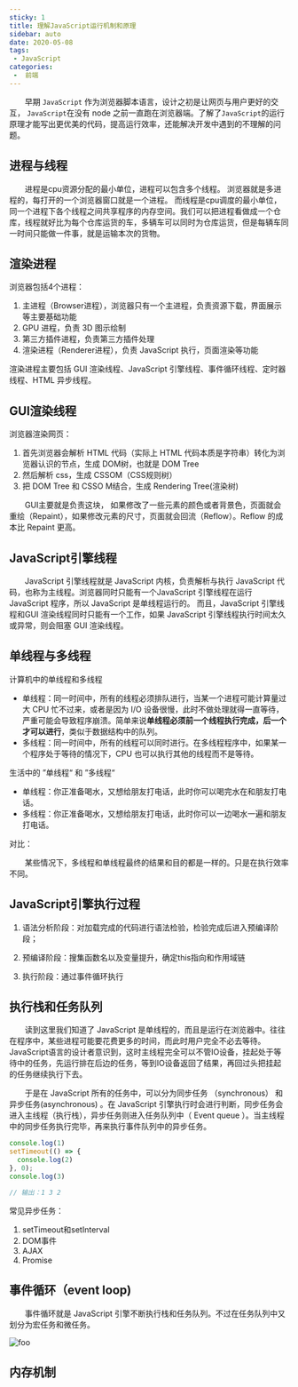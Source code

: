 ```yaml
---
sticky: 1
title: 理解JavaScript运行机制和原理
sidebar: auto
date: 2020-05-08
tags:
 - JavaScript
categories:
 -  前端
---
```


&emsp;&emsp;早期 `JavaScript` 作为浏览器脚本语言，设计之初是让网页与用户更好的交互， `JavaScript`在没有 node 之前一直跑在浏览器端。了解了`JavaScript`的运行原理才能写出更优美的代码，提高运行效率，还能解决开发中遇到的不理解的问题。 

## 进程与线程

&emsp;&emsp;进程是cpu资源分配的最小单位，进程可以包含多个线程。 浏览器就是多进程的，每打开的一个浏览器窗口就是一个进程。 而线程是cpu调度的最小单位，同一个进程下各个线程之间共享程序的内存空间。我们可以把进程看做成一个仓库，线程就好比为每个仓库运货的车，多辆车可以同时为仓库运货，但是每辆车同一时间只能做一件事，就是运输本次的货物。

## 渲染进程

浏览器包括4个进程：

1. 主进程（Browser进程），浏览器只有一个主进程，负责资源下载，界面展示等主要基础功能
2. GPU 进程，负责 3D 图示绘制
3. 第三方插件进程，负责第三方插件处理
4. 渲染进程（Renderer进程），负责 JavaScript 执行，页面渲染等功能

 渲染进程主要包括 GUI 渲染线程、JavaScript 引擎线程、事件循环线程、定时器线程、HTML 异步线程。

## GUI渲染线程

浏览器渲染网页：

1. 首先浏览器会解析 HTML 代码（实际上 HTML  代码本质是字符串）转化为浏览器认识的节点，生成 DOM树，也就是 DOM Tree
2. 然后解析 css，生成 CSSOM（CSS规则树）
3. 把 DOM Tree 和 CSSO M结合，生成 Rendering Tree(渲染树)  

&emsp;&emsp;GUI主要就是负责这块， 如果修改了一些元素的颜色或者背景色，页面就会重绘（Repaint），如果修改元素的尺寸，页面就会回流（Reflow）。Reflow 的成本比 Repaint 更高。

## JavaScript引擎线程

&emsp;&emsp;JavaScript 引擎线程就是 JavaScript 内核，负责解析与执行 JavaScript 代码，也称为主线程。浏览器同时只能有一个JavaScript 引擎线程在运行 JavaScript 程序，所以 JavaScript 是单线程运行的。 而且，JavaScript 引擎线程和GUI 渲染线程同时只能有一个工作，如果 JavaScript 引擎线程执行时间太久或异常，则会阻塞 GUI 渲染线程。

## 单线程与多线程

计算机中的单线程和多线程

- 单线程：同一时间中，所有的线程必须排队进行，当某一个进程可能计算量过大 CPU 忙不过来，或者是因为 I/O 设备很慢，此时不做处理就得一直等待，严重可能会导致程序崩溃。简单来说**单线程必须前一个线程执行完成，后一个才可以进行**，类似于数据结构中的队列。
- 多线程：同一时间中，所有的线程可以同时进行。在多线程程序中，如果某一个程序处于等待的情况下，CPU 也可以执行其他的线程而不是等待。

生活中的 ”单线程“ 和 ”多线程“

- 单线程：你正准备喝水，又想给朋友打电话，此时你可以喝完水在和朋友打电话。
- 多线程：你正准备喝水，又想给朋友打电话，此时你可以一边喝水一遍和朋友打电话。

对比：

&emsp;&emsp;某些情况下，多线程和单线程最终的结果和目的都是一样的。只是在执行效率不同。

## JavaScript引擎执行过程

1. 语法分析阶段：对加载完成的代码进行语法检验，检验完成后进入预编译阶段；

2. 预编译阶段：搜集函数名以及变量提升，确定this指向和作用域链

3. 执行阶段：通过事件循环执行

## 执行栈和任务队列

&emsp;&emsp;读到这里我们知道了 JavaScript 是单线程的，而且是运行在浏览器中。往往在程序中，某些进程可能要花费更多的时间，而此时用户完全不必去等待。 JavaScript语言的设计者意识到，这时主线程完全可以不管IO设备，挂起处于等待中的任务，先运行排在后边的任务，等到IO设备返回了结果，再回过头把挂起的任务继续执行下去。 

&emsp;&emsp;于是在 JavaScript 所有的任务中，可以分为同步任务 （synchronous） 和 异步任务(asynchronous) 。在 JavaScript 引擎执行时会进行判断，同步任务会进入主线程（执行栈），异步任务则进入任务队列中（ Event queue ）。当主线程中的同步任务执行完毕，再来执行事件队列中的异步任务。

``` js
console.log(1)
setTimeout(() => {
  console.log(2)
}, 0);
console.log(3)

// 输出：1 3 2
```

常见异步任务：

1. setTimeout和setInterval
2. DOM事件
3. AJAX
4. Promise

##  事件循环（event loop)

&emsp;&emsp;事件循环就是 JavaScript 引擎不断执行栈和任务队列。不过在任务队列中又划分为宏任务和微任务。

<img :src="$withBase('/assets/JavaScript/eventLoop.png')" alt="foo">

## 内存机制